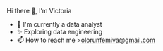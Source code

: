 Hi there 👋, I’m Victoria
- 🌱 I'm currently a data analyst 
- ✨ Exploring data engineering 
- 📫 How to reach me >olorunfemiva@gmail.com 

<!---
victoriaao/victoriaao is a ✨ special ✨ repository because its `README.md` (this file) appears on your GitHub profile.
You can click the Preview link to take a look at your changes.
--->

